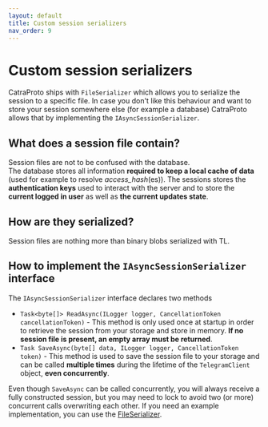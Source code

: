 ```yaml
---
layout: default
title: Custom session serializers
nav_order: 9
---
```

# Custom session serializers
CatraProto ships with `FileSerializer` which allows you to serialize the session to a specific file. In case you don't like this behaviour and want to store your session somewhere else (for example a database) CatraProto allows that by implementing the `IAsyncSessionSerializer`.

## What does a session file contain?
Session files are not to be confused with the database.\
The database stores all information **required to keep a local cache of data** (used for example to resolve _access\_hash_(es)).
The sessions stores the **authentication keys** used to interact with the server and to store the **current logged in user** as well as **the current updates state**.

## How are they serialized?
Session files are nothing more than binary blobs serialized with TL. 

## How to implement the `IAsyncSessionSerializer` interface
The `IAsyncSessionSerializer` interface declares two methods
- `Task<byte[]> ReadAsync(ILogger logger, CancellationToken cancellationToken)` - This method is only used once at startup in order to retrieve the session from your storage and store in memory. **If no session file is present, an empty array must be returned**.
- `Task SaveAsync(byte[] data, ILogger logger, CancellationToken token)` - This method is used to save the session file to your storage and can be called **multiple times** during the lifetime of the `TelegramClient` object, **even concurrently**.

Even though `SaveAsync` can be called concurrently, you will always receive a fully constructed session, but you may need to lock to avoid two (or more) concurrent calls overwriting each other.
If you need an example implementation, you can use the [FileSerializer](https://github.com/CatraProto/Client/blob/master/src/CatraProto.Client/MTProto/Session/Deserializers/FileSerializer.cs).